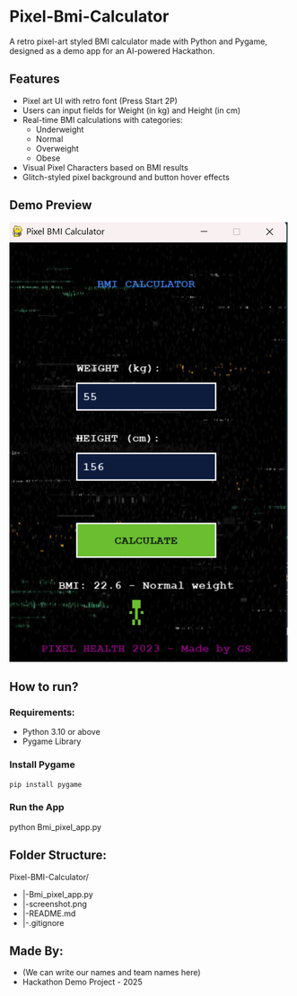 # Pixel-Bmi-Calculator
A retro pixel-art styled BMI calculator made with Python and Pygame, designed as a demo app for an AI-powered Hackathon.

## Features

- Pixel art UI with retro font (Press Start 2P)
- Users can input fields for Weight (in kg) and Height (in cm)
- Real-time BMI calculations with categories:
  - Underweight
  - Normal
  - Overweight
  - Obese
- Visual Pixel Characters based on BMI results
- Glitch-styled pixel background and button hover effects

## Demo Preview

![screenshot](screenshot.png)

## How to run?

### Requirements:
- Python 3.10 or above
- Pygame Library

### Install Pygame
```bash
pip install pygame
```

### Run the App
python Bmi_pixel_app.py

## Folder Structure:
Pixel-BMI-Calculator/
- |-Bmi_pixel_app.py
- |-screenshot.png
- |-README.md
- |-.gitignore

## Made By:
- (We can write our names and team names here)
- Hackathon Demo Project - 2025






